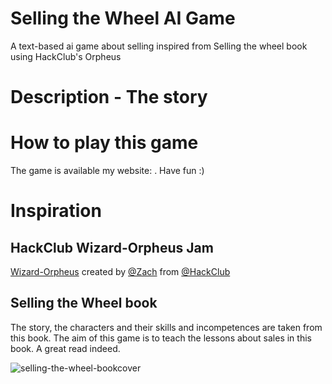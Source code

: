 # Selling the Wheel AI Game
A text-based ai game about selling inspired from Selling the wheel book using HackClub's Orpheus

# Description - The story 


# How to play this game

The game is available my website: <link>. Have fun :)

# Inspiration

## HackClub Wizard-Orpheus Jam
[Wizard-Orpheus](https://jams.hackclub.com/jam/wizard-orpheus) created by [@Zach](https://github.com/zachlatta) from [@HackClub](https://github.com/hackclub)


## Selling the Wheel book
The story, the characters and their skills and incompetences are taken from this book. The aim of this game is to teach the lessons about sales in this book. A great read indeed.

![selling-the-wheel-bookcover](https://github.com/user-attachments/assets/28a77107-c954-4300-a638-0c6f0262ccf8)



